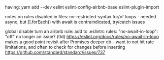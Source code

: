 having: yarn add --dev eslint eslint-config-airbnb-base eslint-plugin-import

notes on rules disabled in files:
  no-restricted-syntax
    for/of loops - needed async, but [].forEach() with await is contraindicated, try/catch issues

global disable turn an airbnb rule: add to .eslintrc rules:
  "no-await-in-loop": "off"
    no longer an issue? (ttd)
    https://eslint.org/docs/rules/no-await-in-loop makes a good point revisit after Promises deeper
    db - want to not hit rate limitations, and often to check for changes before inserting
    https://github.com/standard/standard/issues/737
